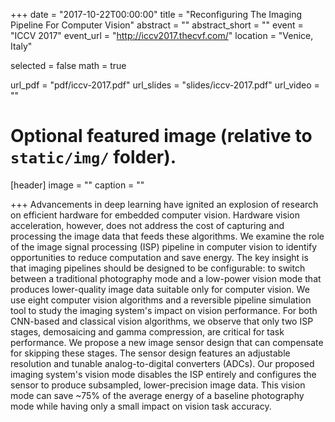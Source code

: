 +++
date = "2017-10-22T00:00:00"
title = "Reconfiguring The Imaging Pipeline For Computer Vision"
abstract = ""
abstract_short = ""
event = "ICCV 2017"
event_url = "http://iccv2017.thecvf.com/"
location = "Venice, Italy"

selected = false
math = true

url_pdf = "pdf/iccv-2017.pdf"
url_slides = "slides/iccv-2017.pdf"
url_video = ""

# Optional featured image (relative to `static/img/` folder).
[header]
image = ""
caption = ""

+++
Advancements in deep learning have ignited an explosion of research on efficient hardware for embedded computer vision. Hardware vision acceleration, however, does not address the cost of capturing and processing the image data that feeds these algorithms. We examine the role of the image signal processing (ISP) pipeline in computer vision to identify opportunities to reduce computation and save energy. The key insight is that imaging pipelines should be designed to be configurable: to switch between a traditional photography mode and a low-power vision mode that produces lower-quality image data suitable only for computer vision. We use eight computer vision algorithms and a reversible pipeline simulation tool to study the imaging system's impact on vision performance. For both CNN-based and classical vision algorithms, we observe that only two ISP stages, demosaicing and gamma compression, are critical for task performance. We propose a new image sensor design that can compensate for skipping these stages. The sensor design features an adjustable resolution and tunable analog-to-digital converters (ADCs). Our proposed imaging system's vision mode disables the ISP entirely and configures the sensor to produce subsampled, lower-precision image data. This vision mode can save ~75% of the average energy of a baseline photography mode while having only a small impact on vision task accuracy.
